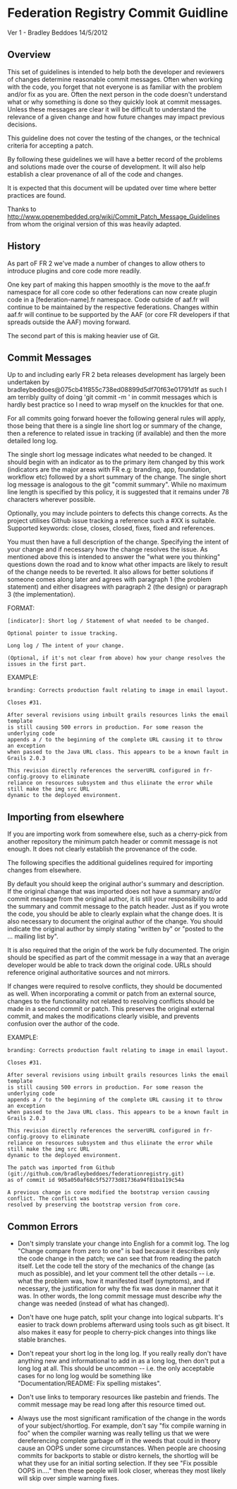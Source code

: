 # Federation Registry Commit Guidline
Ver 1 - Bradley Beddoes
14/5/2012

## Overview
This set of guidelines is intended to help both the developer and reviewers of changes determine reasonable commit messages. Often when working with the code, you forget that not everyone is as familiar with the problem and/or fix as you are. Often the next person in the code doesn't understand what or why something is done so they quickly look at commit messages. Unless these messages are clear it will be difficult to understand the relevance of a given change and how future changes may impact previous decisions.

This guideline does not cover the testing of the changes, or the technical criteria for accepting a patch.

By following these guidelines we will have a better record of the problems and solutions made over the course of development. It will also help establish a clear provenance of all of the code and changes.

It is expected that this document will be updated over time where better practices are found.

Thanks to http://www.openembedded.org/wiki/Commit_Patch_Message_Guidelines from whom the original version of this was heavily adapted.

## History
As part oF FR 2 we've made a number of changes to allow others to introduce plugins and core code more readily.

One key part of making this happen smoothly is the move to the aaf.fr namespace for all core code so other federations can now create plugin code in
a [federation-name].fr namespace. Code outside of aaf.fr will continue to be maintained by the respective federations. Changes within aaf.fr will
continue to be supported by the AAF (or core FR developers if that spreads outside the AAF) moving forward.

The second part of this is making heavier use of Git.

## Commit Messages
Up to and including early FR 2 beta releases development has largely been undertaken by bradleybeddoes@075cb41f855c738ed08899d5df70f63e01791d1f as such I am terribly guilty of doing 'git commit -m <one liner>' in commit messages which is hardly best practice so I need to wrap myself on the knuckles for that one.

For all commits going forward hoever the following general rules will apply, those being that there is a single line short log or summary of the change, then a reference to related issue in tracking (if available) and then the more detailed long log.

The single short log message indicates what needed to be changed. It should begin with an indicator as to the primary item changed by this work (indicators are the major areas with FR e.g: branding, app, foundation, workflow etc)  followed by a short summary of the change. The single short log message is analogous to the git "commit summary". While no maximum line length is specified by this policy, it is suggested that it remains under 78 characters wherever possible.

Optionally, you may include pointers to defects this change corrects. As the project utilises Github issue tracking a reference such a #XX is suitable. Supported keywords: close, closes, closed, fixes, fixed and references.

You must then have a full description of the change. Specifying the intent of your change and if necessary how the change resolves the issue.
As mentioned above this is intended to answer the "what were you thinking" questions down the road and to know what other impacts are likely to result of the change needs to be reverted. It also allows for better solutions if someone comes along later and agrees with paragraph 1 (the problem statement) and either disagrees with paragraph 2 (the design) or paragraph 3 (the implementation).

FORMAT:

    [indicator]: Short log / Statement of what needed to be changed.
      
    Optional pointer to issue tracking.
      
    Long log / The intent of your change.
      
    (Optional, if it's not clear from above) how your change resolves the
    issues in the first part.

EXAMPLE:

    branding: Corrects production fault relating to image in email layout.

    Closes #31.

    After several revisions using inbuilt grails resources links the email template
    is still causing 500 errors in production. For some reason the underlying code
    appends a / to the beginning of the complete URL causing it to throw an exception
    when passed to the Java URL class. This appears to be a known fault in Grails 2.0.3

    This revision directly references the serverURL configured in fr-config.groovy to eliminate
    reliance on resources subsystem and thus eliinate the error while still make the img src URL
    dynamic to the deployed environment.

## Importing from elsewhere
If you are importing work from somewhere else, such as a cherry-pick from another repository the minimum patch header or commit message is not enough. It does not clearly establish the provenance of the code.

The following specifies the additional guidelines required for importing changes from elsewhere.

By default you should keep the original author's summary and description. If the original change that was imported does not have a summary and/or commit message from the original author, it is still your responsibility to add the summary and commit message to the patch header. Just as if you wrote the code, you should be able to clearly explain what the change does. It is also necessary to document the original author of the change. You should indicate the original author by simply stating "written by" or "posted to the ... mailing list by".

It is also required that the origin of the work be fully documented. The origin should be specified as part of the commit message in a way that an average developer would be able to track down the original code. URLs should reference original authoritative sources and not mirrors.

If changes were required to resolve conflicts, they should be documented as well. When incorporating a commit or patch from an external source, changes to the functionality not related to resolving conflicts should be made in a second commit or patch. This preserves the original external commit, and makes the modifications clearly visible, and prevents confusion over the author of the code.

EXAMPLE:

    branding: Corrects production fault relating to image in email layout.

    Closes #31.

    After several revisions using inbuilt grails resources links the email template
    is still causing 500 errors in production. For some reason the underlying code
    appends a / to the beginning of the complete URL causing it to throw an exception
    when passed to the Java URL class. This appears to be a known fault in Grails 2.0.3

    This revision directly references the serverURL configured in fr-config.groovy to eliminate
    reliance on resources subsystem and thus eliinate the error while still make the img src URL
    dynamic to the deployed environment.

    The patch was imported from Github (git://github.com/bradleybeddoes/federationregistry.git) 
    as of commit id 905a050af68c5f52773d81736a94f81ba119c54a

    A previous change in core modified the bootstrap version causing conflict. The conflict was 
    resolved by preserving the bootstrap version from core.

## Common Errors
- Don't simply translate your change into English for a commit log. The log "Change compare from zero to one" is bad because it describes only the code change in the patch; we can see that from reading the patch itself. Let the code tell the story of the mechanics of the change (as much as possible), and let your comment tell the other details -- i.e. what the problem was, how it manifested itself (symptoms), and if necessary, the justification for why the fix was done in manner that it was. In other words, the long commit message must describe *why* the change was needed (instead of what has changed).

- Don't have one huge patch, split your change into logical subparts. It's easier to track down problems afterward using tools such as git bisect. It also makes it easy for people to cherry-pick changes into things like stable branches.

- Don't repeat your short log in the long log. If you really really don't have anything new and informational to add in as a long log, then don't put a long log at all. This should be uncommon -- i.e. the only acceptable cases for no long log would be something like "Documentation/README: Fix spelling mistakes".

- Don't use links to temporary resources like pastebin and friends. The commit message may be read long after this resource timed out.

- Always use the most significant ramification of the change in the words of your subject/shortlog. For example, don't say "fix compile warning in foo" when the compiler warning was really telling us that we were dereferencing complete garbage off in the weeds that could in theory cause an OOPS under some circumstances. When people are choosing commits for backports to stable or distro kernels, the shortlog will be what they use for an initial sorting selection. If they see "Fix possible OOPS in...." then these people will look closer, whereas they most likely will skip over simple warning fixes.

